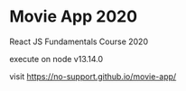 # Movie App 2020

React JS Fundamentals Course 2020

execute on node v13.14.0

visit https://no-support.github.io/movie-app/
